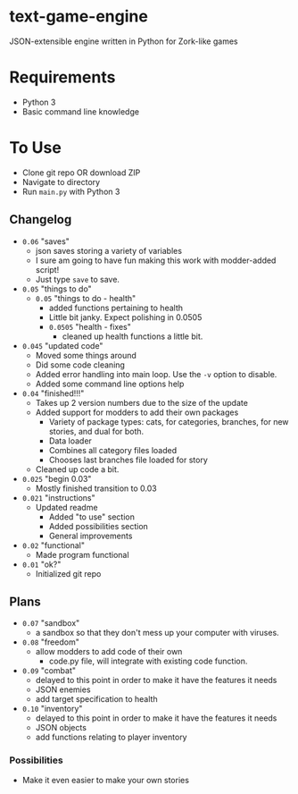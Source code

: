 # text-game-engine

JSON-extensible engine written in Python for Zork-like games


# Requirements

- Python 3
- Basic command line knowledge

# To Use

- Clone git repo OR download ZIP
- Navigate to directory
- Run `main.py` with Python 3

## Changelog

- `0.06` "saves"
  - json saves storing a variety of variables
  - I sure am going to have fun making this work with modder-added script!
  - Just type `save` to save.
- `0.05` "things to do"
  - `0.05` "things to do - health"
    - added functions pertaining to health
    - Little bit janky. Expect polishing in 0.0505
    - `0.0505` "health - fixes"
      - cleaned up health functions a little bit.
- `0.045` "updated code"
  - Moved some things around
  - Did some code cleaning
  - Added error handling into main loop. Use the `-v` option to disable.
  - Added some command line options help
- `0.04` "finished!!!"
  - Takes up 2 version numbers due to the size of the update
  - Added support for modders to add their own packages
     - Variety of package types: cats, for categories, branches, for new stories, and dual for both.
     - Data loader
     - Combines all category files loaded
     - Chooses last branches file loaded for story
  - Cleaned up code a bit.
- `0.025` "begin 0.03"
  - Mostly finished transition to 0.03
- `0.021` "instructions"
  - Updated readme
     - Added "to use" section
     - Added possibilities section
     - General improvements
- `0.02` "functional"
  - Made program functional
- `0.01` "ok?"
  - Initialized git repo


## Plans

- `0.07` "sandbox"
  - a sandbox so that they don't mess up your computer with viruses.
- `0.08` "freedom"
  - allow modders to add code of their own
     - code.py file, will integrate with existing code function.
- `0.09` "combat"
  - delayed to this point in order to make it have the features it needs
  - JSON enemies
  - add target specification to health
- `0.10` "inventory"
  - delayed to this point in order to make it have the features it needs
  - JSON objects
  - add functions relating to player inventory

### Possibilities

- Make it even easier to make your own stories

